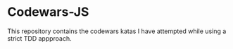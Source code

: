 # Codewars-JS


This repository contains the codewars katas I have attempted while using a strict TDD appproach. 
